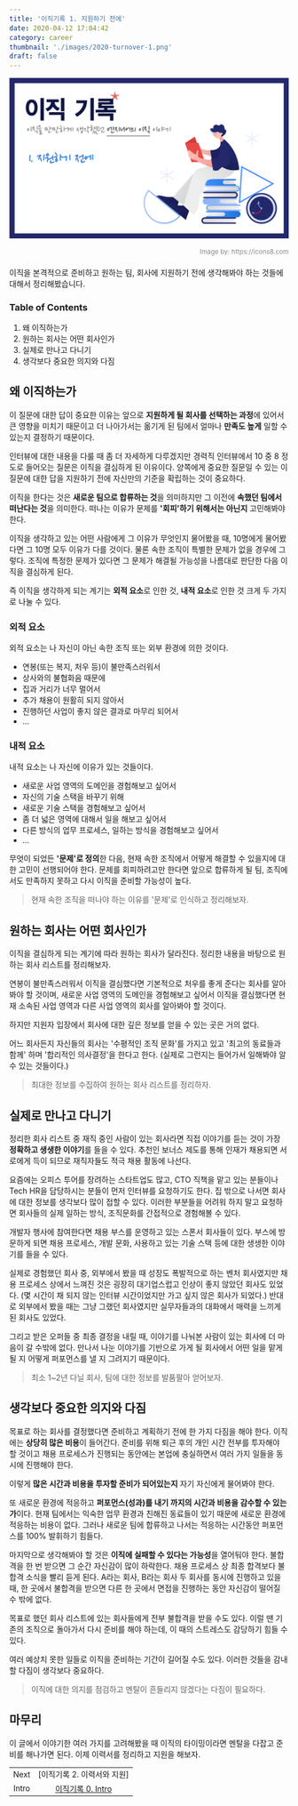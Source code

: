 ```yaml
---
title: '이직기록 1. 지원하기 전에'
date: 2020-04-12 17:04:42
category: career
thumbnail: './images/2020-turnover-1.png'
draft: false
---
```


![2020-turnover-1](./images/2020-turnover-1.png)

<div style="opacity: 0.5" align="right">
    <sup>Image by: <a>https://icons8.com</a></sup>
</div>

이직을 본격적으로 준비하고 원하는 팀, 회사에 지원하기 전에 생각해봐야 하는 것들에 대해서 정리해봤습니다.

### Table of Contents

1. 왜 이직하는가
2. 원하는 회사는 어떤 회사인가
3. 실제로 만나고 다니기
4. 생각보다 중요한 의지와 다짐

## 왜 이직하는가

이 질문에 대한 답이 중요한 이유는 앞으로 **지원하게 될 회사를 선택하는 과정**에 있어서 큰 영향을 미치기 때문이고 더 나아가서는 옮기게 된 팀에서 얼마나 **만족도 높게** 일할 수 있는지 결정하기 때문이다.

인터뷰에 대한 내용을 다룰 때 좀 더 자세하게 다루겠지만 경력직 인터뷰에서 10 중 8 정도로 들어오는 질문은 이직을 결심하게 된 이유이다. 양쪽에게 중요한 질문일 수 있는 이 질문에 대한 답을 지원하기 전에 자신만의 기준을 확립하는 것이 중요하다.

이직을 한다는 것은 **새로운 팀으로 합류하는 것**을 의미하지만 그 이전에 **속했던 팀에서 떠난다는 것**을 의미한다. 떠나는 이유가 문제를 **'회피'하기 위해서는 아닌지** 고민해봐야 한다.

이직을 생각하고 있는 어떤 사람에게 그 이유가 무엇인지 물어봤을 때, 10명에게 물어봤다면 그 10명 모두 이유가 다를 것이다. 물론 속한 조직이 특별한 문제가 없을 경우에 그렇다. 조직에 특정한 문제가 있다면 그 문제가 해결될 가능성을 나름대로 판단한 다음 이직을 결심하게 된다.

즉 이직을 생각하게 되는 계기는 **외적 요소**로 인한 것, **내적 요소**로 인한 것 크게 두 가지로 나눌 수 있다.

### 외적 요소

외적 요소는 나 자신이 아닌 속한 조직 또는 외부 환경에 의한 것이다.

- 연봉(또는 복지, 처우 등)이 불만족스러워서
- 상사와의 불협화음 때문에
- 집과 거리가 너무 멀어서
- 추가 채용이 원활히 되지 않아서
- 진행하던 사업이 좋지 않은 결과로 마무리 되어서
- ...

### 내적 요소

내적 요소는 나 자신에 이유가 있는 것들이다.

- 새로운 사업 영역의 도메인을 경험해보고 싶어서
- 자신의 기술 스택을 바꾸기 위해
- 새로운 기술 스택을 경험해보고 싶어서
- 좀 더 넓은 영역에 대해서 일을 해보고 싶어서
- 다른 방식의 업무 프로세스, 일하는 방식을 경험해보고 싶어서
- ...

무엇이 되었든 **'문제'로 정의**한 다음, 현재 속한 조직에서 어떻게 해결할 수 있을지에 대한 고민이 선행되어야 한다. 문제를 회피하려고만 한다면 앞으로 합류하게 될 팀, 조직에서도 만족하지 못하고 다시 이직을 준비할 가능성이 높다.

> 현재 속한 조직을 떠나야 하는 이유를 '문제'로 인식하고 정리해보자.

## 원하는 회사는 어떤 회사인가

이직을 결심하게 되는 계기에 따라 원하는 회사가 달라진다. 정리한 내용을 바탕으로 원하는 회사 리스트를 정리해보자.

연봉이 불만족스러워서 이직을 결심했다면 기본적으로 처우를 좋게 준다는 회사를 알아봐야 할 것이며, 새로운 사업 영역의 도메인을 경험해보고 싶어서 이직을 결심했다면 현재 소속된 사업 영역과 다른 사업 영역의 회사를 알아봐야 할 것이다.

하지만 지원자 입장에서 회사에 대한 깊은 정보를 얻을 수 있는 곳은 거의 없다.

어느 회사든지 자신들의 회사는 '수평적인 조직 문화'를 가지고 있고 '최고의 동료들과 함께' 하며 '합리적인 의사결정'을 한다고 한다. (실제로 그런지는 들어가서 일해봐야 알 수 있는 것들이다.)

> 최대한 정보를 수집하여 원하는 회사 리스트를 정리하자.

## 실제로 만나고 다니기

정리한 회사 리스트 중 재직 중인 사람이 있는 회사라면 직접 이야기를 듣는 것이 가장 **정확하고 생생한 이야기**를 들을 수 있다. 추천인 보너스 제도를 통해 인재가 채용되면 서로에게 득이 되므로 재직자들도 적극 채용 활동에 나선다.

요즘에는 오피스 투어를 장려하는 스타트업도 많고, CTO 직책을 맡고 있는 분들이나 Tech HR을 담당하시는 분들이 먼저 인터뷰를 요청하기도 한다. 집 밖으로 나서면 회사에 대한 정보를 생각보다 많이 접할 수 있다. 이러한 부분들을 어려워 하지 말고 요청하면 회사들의 실제 일하는 방식, 조직문화를 간접적으로 경험해볼 수 있다.

개발자 행사에 참여한다면 채용 부스를 운영하고 있는 스폰서 회사들이 있다. 부스에 방문하게 되면 채용 프로세스, 개발 문화, 사용하고 있는 기술 스택 등에 대한 생생한 이야기를 들을 수 있다.

실제로 경험했던 회사 중, 외부에서 봤을 때 성장도 폭발적으로 하는 벤처 회사였지만 채용 프로세스 상에서 느껴진 것은 굉장히 대기업스럽고 인상이 좋지 않았던 회사도 있었다. (몇 시간이 채 되지 않는 인터뷰 시간이었지만 가고 싶지 않은 회사가 되었다.) 반대로 외부에서 봤을 때는 그냥 그랬던 회사였지만 실무자들과의 대화에서 매력을 느끼게 된 회사도 있었다.

그리고 받은 오퍼들 중 최종 결정을 내릴 때, 이야기를 나눠본 사람이 있는 회사에 더 마음이 갈 수밖에 없다. 만나서 나눈 이야기를 기반으로 가게 될 회사에서 어떤 일을 맡게 될 지 어떻게 퍼포먼스를 낼 지 그려지기 때문이다.

> 최소 1~2년 다닐 회사, 팀에 대한 정보를 발품팔아 얻어보자.

## 생각보다 중요한 의지와 다짐

목표로 하는 회사를 결정했다면 준비하고 계획하기 전에 한 가지 다짐을 해야 한다. 이직에는 **상당히 많은 비용**이 들어간다. 준비를 위해 퇴근 후의 개인 시간 전부를 투자해야 할 것이고 채용 프로세스가 진행되는 동안에는 본업에 충실하면서 여러 가지 일들을 동시에 진행해야 한다.

이렇게 **많은 시간과 비용을 투자할 준비가 되어있는지** 자기 자신에게 물어봐야 한다.

또 새로운 환경에 적응하고 **퍼포먼스(성과)를 내기 까지의 시간과 비용을 감수할 수 있는가**이다. 현재 팀에서는 익숙한 업무 환경과 친해진 동료들이 있기 때문에 새로운 환경에 적응하는 비용이 없다. 그러나 새로운 팀에 합류하고 나서는 적응하는 시간동안 퍼포먼스를 100% 발휘하기 힘들다.

마지막으로 생각해봐야 할 것은 **이직에 실패할 수 있다는 가능성**을 열어둬야 한다. 불합격을 한 번 받으면 그 순간 자신감이 많이 하락한다. 채용 프로세스 상 최종 합격보다 불합격 소식을 빨리 듣게 된다. A라는 회사, B라는 회사 두 회사를 동시에 진행하고 있을 때, 한 곳에서 불합격을 받으면 다른 한 곳에서 면접을 진행하는 동안 자신감이 떨어질 수 밖에 없다.

목표로 했던 회사 리스트에 있는 회사들에게 전부 불합격을 받을 수도 있다. 이럴 땐 기존의 조직으로 돌아가서 다시 준비를 해야 하는데, 이 때의 스트레스도 감당하기 힘들 수 있다.

여러 예상치 못한 일들로 이직을 준비하는 기간이 길어질 수도 있다. 이러한 것들을 감내할 다짐이 생각보다 중요하다.

> 이직에 대한 의지를 점검하고 멘탈이 흔들리지 않겠다는 다짐이 필요하다.

## 마무리

이 글에서 이야기한 여러 가지를 고려해봤을 때 이직의 타이밍이라면 멘탈을 다잡고 준비를 해나가면 된다. 이제 이력서를 정리하고 지원을 해보자.

|       |                                                              |
| :---: | :----------------------------------------------------------: |
| Next  |                 [이직기록 2. 이력서와 지원]                  |
| Intro | [이직기록 0. Intro](https://jbee.io/career/2020-turnover-0/) |
